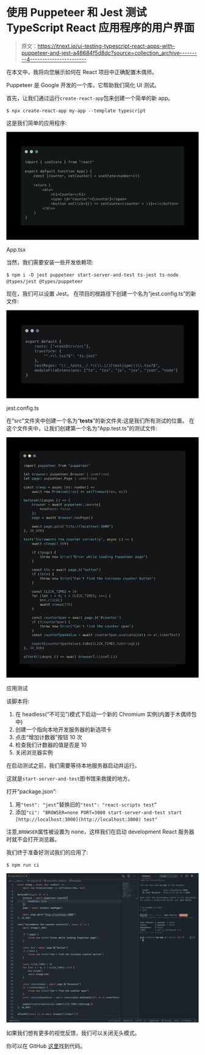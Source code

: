 # 使用 Puppeteer 和 Jest 测试 TypeScript React 应用程序的用户界面

> 原文：<https://itnext.io/ui-testing-typescript-react-apps-with-puppeteer-and-jest-a48684f5d8dc?source=collection_archive---------4----------------------->

在本文中，我将向您展示如何在 React 项目中正确配置木偶师。

Puppeteer 是 Google 开发的一个库，它帮助我们简化 UI 测试。

首先，让我们通过运行`create-react-app`包来创建一个简单的新 app。

`$ npx create-react-app my-app --template typescript`

这是我们简单的应用程序:

![](img/6b4b5a141b27c00e879333b99e398196.png)

App.tsx

当然，我们需要安装一些开发依赖项:

`$ npm i -D jest puppeteer start-server-and-test ts-jest ts-node @types/jest @types/puppeteer`

现在，我们可以设置 Jest。
在项目的根路径下创建一个名为“jest.config.ts”的新文件:

![](img/bcdc6b6d7eabf75ffb2171694d8410d0.png)

jest.config.ts

在“src”文件夹中创建一个名为“__tests__”的新文件夹:这是我们所有测试的位置。
在这个文件夹中，让我们创建第一个名为“App.test.ts”的测试文件:

![](img/38a2a6d0b6fda80dffb231a10c675410.png)

应用测试

该脚本将:

1.  在 headless(“不可见”)模式下启动一个新的 Chromium 实例(内置于木偶师包中)
2.  创建一个指向本地开发服务器的新选项卡
3.  点击“增加计数器”按钮 10 次
4.  检查我们计数器的值是否是 10
5.  关闭浏览器实例

在启动测试之前，我们需要等待本地服务器启动并运行。

这就是`start-server-and-test`图书馆来救援的地方。

打开“package.json”:

1.  用`"test": "jest”`替换旧的`"test": "react-scripts test”`
2.  添加`"ci": "BROWSER=none PORT=3000 start-server-and-test start [http://localhost:3000](http://localhost:3000) test"`

注意,`BROWSER`属性被设置为 none，这样我们在启动 development React 服务器时就不会打开浏览器。

我们终于准备好测试我们的应用了:

`$ npm run ci`

![](img/9be0f209aa84d80e1154dcd6b145ab01.png)

如果我们想有更多的视觉反馈，我们可以关闭无头模式。

你可以在 GitHub [这里](https://gist.github.com/matteolobello/a6a9d29bccca4438b0b3b80730da5576)找到代码。